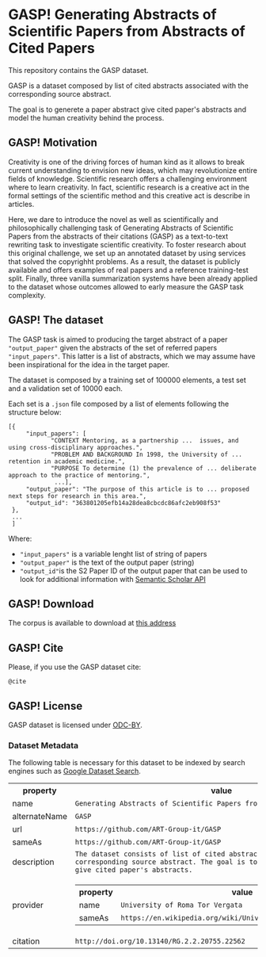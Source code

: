 # GASP! Generating Abstracts of Scientific Papers from Abstracts of Cited Papers
This repository contains the GASP dataset.

GASP is a dataset composed by list of cited abstracts associated with the corresponding source abstract.

The goal is to generete a paper abstract give cited paper's abstracts and model the human creativity behind the process.

## GASP! Motivation

Creativity is one of the driving forces of human kind as it allows to break current understanding to envision new ideas, which may revolutionize entire fields of knowledge. Scientific research offers a challenging environment where to learn creativity. In fact, scientific research is a creative act in the formal settings of the scientific method and this creative act is describe in articles.

Here, we dare to introduce the novel as well as scientifically and philosophically challenging task of Generating Abstracts of Scientific Papers from the abstracts of their citations (GASP) as a text-to-text rewriting task to investigate scientific creativity. To foster research about this original challenge, we set up an annotated dataset by using services that solved the copyrighht problems. As a result, the dataset is publicly available and offers examples of real papers and a reference training-test split. Finally, three vanilla summarization systems have been already applied to the dataset whose outcomes allowed to early measure the GASP task complexity.


## GASP! The dataset 


The GASP task is aimed to producing the target abstract of a paper `"output_paper"` given the abstracts of the set of referred papers `"input_papers"`. This latter is a list of abstracts, which we may assume have been inspirational for the idea in the target paper.

The dataset is composed by a training set of 100000 elements, a test set and a validation set of 10000 each.

Each set is a `.json` file composed by a list of elements following the structure below:
```
[{
	 "input_papers": [
	 		"CONTEXT Mentoring, as a partnership ...  issues, and using cross-disciplinary approaches.", 
	 		"PROBLEM AND BACKGROUND In 1998, the University of ... retention in academic medicine.", 
			"PURPOSE To determine (1) the prevalence of ... deliberate approach to the practice of mentoring.",
			 ...], 
	 "output_paper": "The purpose of this article is to ... proposed next steps for research in this area.",
	 "output_id": "363801205efb14a28dea8cbcdc86afc2eb908f53"
 },
 ...
 ]
```
Where:
- `"input_papers"` is a variable lenght list of string of papers
- `"output_paper"` is the text of the output paper (string)
- `"output_id"`is the S2 Paper ID of the output paper that can be used to look for additional information with <a href="https://api.semanticscholar.org/">Semantic Scholar API</a>


## GASP! Download

The corpus is available to download at <a href="https://bitbucket.org/fabiomassimozanzotto/gasp/raw/54d25cbc28f5da3e7233330e825bf365d065c200/Gasp%20corpus.zip"> this address </a>

## GASP! Cite

Please, if you use the GASP dataset cite:

```
@cite
```

## GASP! License

GASP dataset is licensed under <a href="https://opendatacommons.org/licenses/by/1.0/">ODC-BY</a>.

### Dataset Metadata
The following table is necessary for this dataset to be indexed by search
engines such as <a href="https://g.co/datasetsearch">Google Dataset Search</a>.
<div itemscope itemtype="http://schema.org/Dataset">
<table>
  <tr>
    <th>property</th>
    <th>value</th>
  </tr>
  <tr>
    <td>name</td>
    <td><code itemprop="name">Generating Abstracts of Scientific Papers from Abstracts of Cited Papers</code></td>
  </tr>
  <tr>
    <td>alternateName</td>
    <td><code itemprop="alternateName">GASP</code></td>
  </tr>
  <tr>
    <td>url</td>
    <td><code itemprop="url">https://github.com/ART-Group-it/GASP</code></td>
  </tr>
  <tr>
    <td>sameAs</td>
    <td><code itemprop="sameAs">https://github.com/ART-Group-it/GASP</code></td>
  </tr>
  <tr>
    <td>description</td>
    <td><code itemprop="description">The dataset consists of list of cited abstracts associated with the corresponding source abstract. The goal is to generete a paper abstract give cited paper's abstracts.</code></td>
  </tr>
  <tr>
    <td>provider</td>
    <td>
      <div itemscope itemtype="http://schema.org/Organization" itemprop="provider">
        <table>
          <tr>
            <th>property</th>
            <th>value</th>
          </tr>
          <tr>
            <td>name</td>
            <td><code itemprop="name">University of Roma Tor Vergata</code></td>
          </tr>
          <tr>
            <td>sameAs</td>
            <td><code itemprop="sameAs">https://en.wikipedia.org/wiki/University_of_Rome_Tor_Vergata</code></td>
          </tr>
        </table>
      </div>
    </td>
  </tr>
  <tr>
    <td>citation</td>
    <td><code itemprop="citation">http://doi.org/10.13140/RG.2.2.20755.22562</code></td>
  </tr>
</table>
</div>
